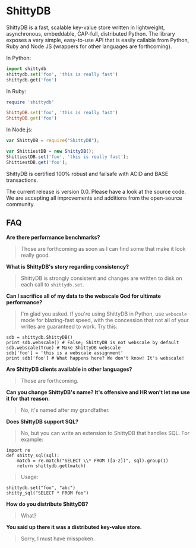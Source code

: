 ShittyDB
========

ShittyDB is a fast, scalable key-value store written in lightweight,
asynchronous, embeddable, CAP-full, distributed Python. The library exposes a 
very simple, easy-to-use API that is easily callable from Python, Ruby and 
Node JS (wrappers for other languages are forthcoming).

In Python:

```python
import shittydb
shittydb.set('foo', 'this is really fast')
shittydb.get('foo')
```

In Ruby:

```ruby
require 'shittydb'

ShittyDB.set('foo', 'this is really fast')
ShittyDB.get('foo')
```

In Node.js:

```javascript
var ShittyDB = require("ShittyDB");

var ShittiestDB = new ShittyDB();
ShittiestDB.set('foo', 'this is really fast');
ShittiestDB.get('foo');
```

ShittyDB is certified 100% robust and failsafe with ACID and BASE transactions.

The current release is version 0.0. Please have a look at the source code.
We are accepting all improvements and additions from the open-source
community.

FAQ
---

**Are there performance benchmarks?**

> Those are forthcoming as soon as I can find some that make it look really good.

**What is ShittyDB's story regarding consistency?**

> ShittyDB is strongly consistent and changes are written to disk on each call to `shittydb.set`.

**Can I sacrifice all of my data to the webscale God for ultimate performance?**

> I'm glad you asked. If you're using ShittyDB in Python, use `webscale` mode
> for blazing-fast speed, with the concession that not all of your writes
> are guaranteed to work. Try this:

    sdb = shittydb.ShittyDB()
    print sdb.webscale() # False; ShittyDB is not webscale by default
    sdb.webscale(True) # Make ShittyDB webscale
    sdb['foo'] = 'this is a webscale assignment'
    print sdb['foo'] # What happens here? We don't know! It's webscale!

**Are ShittyDB clients available in other languages?**

> Those are forthcoming.

**Can you change ShittyDB's name?  It's offensive and HR won't let me use it for that reason.**

> No, it's named after my grandfather.

**Does ShittyDB support SQL?**

> No, but you can write an extension to ShittyDB that handles SQL. For example:

    import re
    def shitty_sql(sql):
        match = re.match("SELECT \\* FROM ([a-z])", sql).group(1)
        return shittydb.get(match)

> Usage:

    shittydb.set("foo", "abc")
    shitty_sql("SELECT * FROM foo")

**How do you distribute ShittyDB?**

> What?

**You said up there it was a distributed key-value store.**

> Sorry, I must have misspoken.

